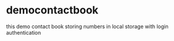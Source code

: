 # democontactbook
this demo contact book storing numbers in local storage with login authentication
